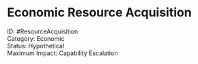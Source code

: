 # Economic Resource Acquisition

ID: #ResourceAcquisition \
Category: Economic \
Status: Hypothetical \
Maximum Impact: Capability Escalation

